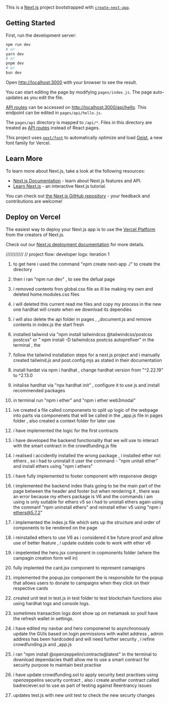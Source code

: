 This is a [Next.js](https://nextjs.org) project bootstrapped with [`create-next-app`](https://nextjs.org/docs/pages/api-reference/create-next-app).

## Getting Started

First, run the development server:

```bash
npm run dev
# or
yarn dev
# or
pnpm dev
# or
bun dev
```

Open [http://localhost:3000](http://localhost:3000) with your browser to see the result.

You can start editing the page by modifying `pages/index.js`. The page auto-updates as you edit the file.

[API routes](https://nextjs.org/docs/pages/building-your-application/routing/api-routes) can be accessed on [http://localhost:3000/api/hello](http://localhost:3000/api/hello). This endpoint can be edited in `pages/api/hello.js`.

The `pages/api` directory is mapped to `/api/*`. Files in this directory are treated as [API routes](https://nextjs.org/docs/pages/building-your-application/routing/api-routes) instead of React pages.

This project uses [`next/font`](https://nextjs.org/docs/pages/building-your-application/optimizing/fonts) to automatically optimize and load [Geist](https://vercel.com/font), a new font family for Vercel.

## Learn More

To learn more about Next.js, take a look at the following resources:

- [Next.js Documentation](https://nextjs.org/docs) - learn about Next.js features and API.
- [Learn Next.js](https://nextjs.org/learn-pages-router) - an interactive Next.js tutorial.

You can check out [the Next.js GitHub repository](https://github.com/vercel/next.js) - your feedback and contributions are welcome!

## Deploy on Vercel

The easiest way to deploy your Next.js app is to use the [Vercel Platform](https://vercel.com/new?utm_medium=default-template&filter=next.js&utm_source=create-next-app&utm_campaign=create-next-app-readme) from the creators of Next.js.

Check out our [Next.js deployment documentation](https://nextjs.org/docs/pages/building-your-application/deploying) for more details.

///////////
// project flow:
developer logs: iteration 1

1. to get here i used the command "npm create next-app ./" to create the directory
2. then i ran "npm run dev" , to see the defual page
3. i removed contents fron global.css file as ill be making my own and deleted home.modules.css files
4. i will deleted this current read me files and copy my process in the new one hardhat will create when we download its dependies
5. i will also delete the api folder in pages , \_document.js and remove contents in index.js the start fresh
6. installed tailwind via "npm install tailwindcss @tailwindcss/postcss postcss" or " npm install -D tailwindcss postcss autoprefixer" in the terminal , the
7. follow the tailwind installation steps for a next.js project and i manually created tailwind.js and post.config.mjs as stated in their documentation
8. install hardat via npm i hardhat , change hardhat version from "^2.22.19" to ^2.13.0
9. initalise hardhat via "npx hardhat init" , configure it to use js and install recommended packages
10. in terminal run "npm i ether" and "npm i ether web3modal"
11. ive created a file called componenets to split up logic of the webpage into parts via componenets that will be called in the \_app.js file in pages folder , also created a context folder for later use
12. i have implemented the logic for the first contracts
13. i have developed the backend functionality that we will use to interact with the smart contract in the crowdfunding.js file
14. i realised i accidently installed the wrong package , i installed ether not ethers , so i had to uninstall it user the command - "npm unitall ether" and install ethers using "npm i ethers"
15. i have fully implemented to footer component with responsive design
16. i implemented the backend index thats going to be the main part of the page between the header and footer but when rendering it , there was an error because my ethers package is V6 and the commands i am using is only suitable for ethers v5 so i had to unistall ethers again using the commanf "npm uninstall ethers" and reinstall ether v5 using "npm i ethers@5.7.2"
17. i implemented the index.js file which sets up the structure and order of components to be rendered on the page
18. i reinstalled ethers to use V6 as i considered it be future proof and allow use of better feature , i update outdate code to work with ether v6
19. i impelemted the hero.jsx component in copmonents folder (where the campagin creation form will in)
20. fully implented the card.jsx component to represent camapigns
21. implemented the popup.jsx component the is responsibile for the popup that allows users to donate to campaigns when they click on their respective cards
22. created unit test in test.js in test folder to test blockchain functions also using hardhat logs and console logs.
23. sometimes transaction logs dont show up on metamask so youll have the refresh wallet in settings.
24. i have edited my navbar and hero componenet to asynchronously update the GUIs based on login permissions with wallet address , admin address has been hardcoded and will need further security , i refine crowdfunding.js and \_app.js
25. i ran "npm install @openzeppelin/contracts@latest" in the terminal to download dependacies thatll allow me to use a smart contract for secuirty purpose to maintain best practise
26. i have update crowdfunding.sol to apply security best practises using openzeppelins security contract , also i create another contract called badreciever.sol to use as part of testing against Reentrancy issues

27. updates test.js with new unit test to check the new securty changes
